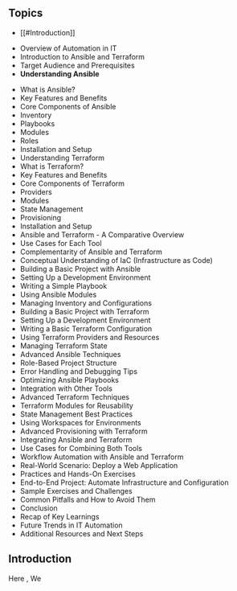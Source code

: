 ## Topics

-  [[#Introduction]]
* Overview of Automation in IT
*  Introduction to Ansible and Terraform
*  Target Audience and Prerequisites
*  **Understanding Ansible**
-  What is Ansible?
-  Key Features and Benefits
-  Core Components of Ansible
-  Inventory
-  Playbooks
- Modules
- Roles
-  Installation and Setup
-  Understanding Terraform
-  What is Terraform?
-  Key Features and Benefits
- Core Components of Terraform
-  Providers
-  Modules
- State Management
- Provisioning
- Installation and Setup
- Ansible and Terraform - A Comparative Overview
- Use Cases for Each Tool
-  Complementarity of Ansible and Terraform
-  Conceptual Understanding of IaC (Infrastructure as Code)
- Building a Basic Project with Ansible
- Setting Up a Development Environment
-  Writing a Simple Playbook
- Using Ansible Modules
- Managing Inventory and Configurations
- Building a Basic Project with Terraform
-  Setting Up a Development Environment
- Writing a Basic Terraform Configuration
- Using Terraform Providers and Resources
- Managing Terraform State
- Advanced Ansible Techniques
-  Role-Based Project Structure
- Error Handling and Debugging Tips
-  Optimizing Ansible Playbooks
-  Integration with Other Tools
-  Advanced Terraform Techniques
-  Terraform Modules for Reusability
-  State Management Best Practices
- Using Workspaces for Environments
- Advanced Provisioning with Terraform
-  Integrating Ansible and Terraform
- Use Cases for Combining Both Tools
- Workflow Automation with Ansible and Terraform
- Real-World Scenario: Deploy a Web Application
- Practices and Hands-On Exercises
- End-to-End Project: Automate Infrastructure and Configuration
- Sample Exercises and Challenges
- Common Pitfalls and How to Avoid Them
- Conclusion
- Recap of Key Learnings
- Future Trends in IT Automation
- Additional Resources and Next Steps

## Introduction
Here , We